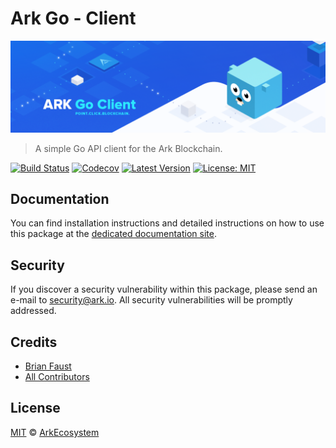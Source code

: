 # Ark Go - Client

<p align="center">
	<img src="https://github.com/ArkEcosystem/go-client/blob/master/banner.png" />
</p>

> A simple Go API client for the Ark Blockchain.

[![Build Status](https://badgen.now.sh/travis/ArkEcosystem/go-client)](https://travis-ci.org/ArkEcosystem/go-client)
[![Codecov](https://badgen.now.sh/codecov/c/github/arkecosystem/go-client)](https://codecov.io/gh/arkecosystem/go-client)
[![Latest Version](https://badgen.now.sh/github/release/ArkEcosystem/go-client)](https://github.com/ArkEcosystem/go-client/releases)
[![License: MIT](https://badgen.now.sh/badge/license/MIT/green)](https://opensource.org/licenses/MIT)

## Documentation

You can find installation instructions and detailed instructions on how to use this package at the [dedicated documentation site](https://docs.ark.io/developers/sdk/clients/go.html).

## Security

If you discover a security vulnerability within this package, please send an e-mail to security@ark.io. All security vulnerabilities will be promptly addressed.

## Credits

- [Brian Faust](https://github.com/faustbrian)
- [All Contributors](../../../../contributors)

## License

[MIT](LICENSE) © [ArkEcosystem](https://ark.io)
